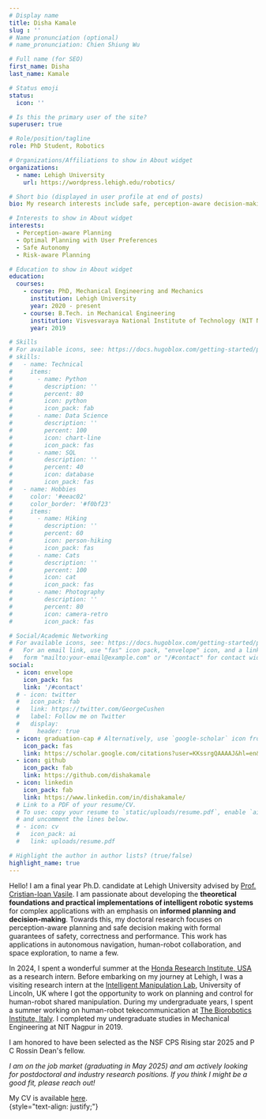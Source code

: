 ```yaml
---
# Display name
title: Disha Kamale
slug : ''
# Name pronunciation (optional)
# name_pronunciation: Chien Shiung Wu

# Full name (for SEO)
first_name: Disha
last_name: Kamale

# Status emoji
status:
  icon: ''

# Is this the primary user of the site?
superuser: true

# Role/position/tagline
role: PhD Student, Robotics

# Organizations/Affiliations to show in About widget
organizations:
  - name: Lehigh University
    url: https://wordpress.lehigh.edu/robotics/

# Short bio (displayed in user profile at end of posts)
bio: My research interests include safe, perception-aware decision-making and planning with user preferences. 

# Interests to show in About widget
interests:
  - Perception-aware Planning
  - Optimal Planning with User Preferences
  - Safe Autonomy
  - Risk-aware Planning

# Education to show in About widget
education:
  courses:
    - course: PhD, Mechanical Engineering and Mechanics
      institution: Lehigh University
      year: 2020 - present
    - course: B.Tech. in Mechanical Engineering
      institution: Visvesvaraya National Institute of Technology (NIT Nagpur), India
      year: 2019

# Skills
# For available icons, see: https://docs.hugoblox.com/getting-started/page-builder/#icons
# skills:
#   - name: Technical
#     items:
#       - name: Python
#         description: ''
#         percent: 80
#         icon: python
#         icon_pack: fab
#       - name: Data Science
#         description: ''
#         percent: 100
#         icon: chart-line
#         icon_pack: fas
#       - name: SQL
#         description: ''
#         percent: 40
#         icon: database
#         icon_pack: fas
#   - name: Hobbies
#     color: '#eeac02'
#     color_border: '#f0bf23'
#     items:
#       - name: Hiking
#         description: ''
#         percent: 60
#         icon: person-hiking
#         icon_pack: fas
#       - name: Cats
#         description: ''
#         percent: 100
#         icon: cat
#         icon_pack: fas
#       - name: Photography
#         description: ''
#         percent: 80
#         icon: camera-retro
#         icon_pack: fas

# Social/Academic Networking
# For available icons, see: https://docs.hugoblox.com/getting-started/page-builder/#icons
#   For an email link, use "fas" icon pack, "envelope" icon, and a link in the
#   form "mailto:your-email@example.com" or "/#contact" for contact widget.
social:
  - icon: envelope
    icon_pack: fas
    link: '/#contact'
  # - icon: twitter
  #   icon_pack: fab
  #   link: https://twitter.com/GeorgeCushen
  #   label: Follow me on Twitter
  #   display:
  #     header: true
  - icon: graduation-cap # Alternatively, use `google-scholar` icon from `ai` icon pack
    icon_pack: fas
    link: https://scholar.google.com/citations?user=KKssrgQAAAAJ&hl=en&authuser=2
  - icon: github
    icon_pack: fab
    link: https://github.com/dishakamale
  - icon: linkedin
    icon_pack: fab
    link: https://www.linkedin.com/in/dishakamale/
  # Link to a PDF of your resume/CV.
  # To use: copy your resume to `static/uploads/resume.pdf`, enable `ai` icons in `params.yaml`,
  # and uncomment the lines below.
  # - icon: cv
  #   icon_pack: ai
  #   link: uploads/resume.pdf

# Highlight the author in author lists? (true/false)
highlight_name: true
---
```


Hello! I am a final year Ph.D. candidate at Lehigh University advised by [Prof. Cristian-Ioan Vasile](https://engineering.lehigh.edu/faculty/cristian-ioan-vasile). I am passionate about developing the **theoretical foundations and practical implementations of intelligent robotic systems** for complex applications with an emphasis on **informed planning and decision-making**. Towards this, my doctoral research focuses on perception-aware planning and safe decision making with formal guarantees of safety, correctness and performance. This work has applications in autonomous navigation, human-robot collaboration, and space exploration, to name a few.

In 2024, I spent a wonderful summer at the [Honda Research Institute, USA](https://usa.honda-ri.com/) as a research intern. Before embarking on my journey at Lehigh, I was a visiting research intern at the [Intelligent Manipulation Lab](https://intmanlab.com/index.html), University of Lincoln, UK where I got the opportunity to work on planning and control for human-robot shared manipulation. During my undergraduate years, I spent a summer working on human-robot tekecommunication at [The Biorobotics Institute, Italy](https://www.santannapisa.it/en/research-themes-biorobotics-institute). I completed my undergraduate studies in Mechanical Engineering at NIT Nagpur in 2019. 

I am honored to have been selected as the NSF CPS Rising star 2025 and P C Rossin Dean's fellow. 

*I am on the job market (graduating in May 2025) and am actively looking for postdoctoral and industry research positions. If you think I might be a good fit, please reach out!*

My CV is available [here](https://dishakamale.github.io/robotics/uploads/resume.pdf).  
{style="text-align: justify;"}

